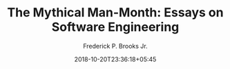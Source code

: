 ---
title: "The Mythical Man-Month: Essays on Software Engineering"
date: 2018-10-20T23:36:18+05:45
draft: false
author: 'Frederick P. Brooks Jr.'
read_year: 'NO'
recommendation: '5'
url: /bookshelf/mythical-manmonth/
---